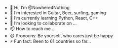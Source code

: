 - 👋 Hi, I’m @Nowhere4Nothing
- 👀 I’m interested in Guitar, Beer, surfing, gaming
- 🌱 I’m currently learning Python, React, C++
- 💞️ I’m looking to collaborate on ...
- 📫 How to reach me ...
- 😄 Pronouns: Be yourself, who cares just be happy 
- ⚡ Fun fact: Been to 61 countries so far...

<!---
Nowhere4Nothing/Nowhere4Nothing is a ✨ special ✨ repository because its `README.md` (this file) appears on your GitHub profile.
You can click the Preview link to take a look at your changes.
--->

